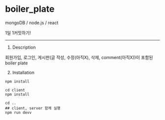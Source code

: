 # boiler_plate


mongoDB / node.js / react


1일 1커밋하기!

*******************************************************************

1. Description

회원가입, 로그인, 게시판(글 작성, 수정(아직X), 삭제, comment(아직X))이 포함된 boiler plate



2. Installation

```
npm install
```

```
cd client
npm install
```

```
cd ..
## client, server 함께 실행
npm run devv
```



